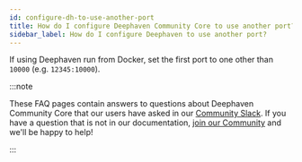 ```yaml
---
id: configure-dh-to-use-another-port
title: How do I configure Deephaven Community Core to use another port?
sidebar_label: How do I configure Deephaven to use another port?
---
```


If using Deephaven run from Docker, set the first port to one other than `10000` (e.g. `12345:10000`).

:::note

These FAQ pages contain answers to questions about Deephaven Community Core that our users have asked in our [Community Slack](https://deephaven.io/slack). If you have a question that is not in our documentation, [join our Community](https://deephaven.io/slack) and we'll be happy to help!

:::
